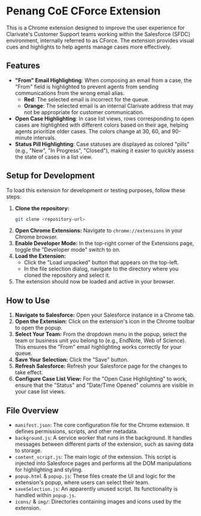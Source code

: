 # Penang CoE CForce Extension

This is a Chrome extension designed to improve the user experience for Clarivate's Customer Support teams working within the Salesforce (SFDC) environment, internally referred to as CForce. The extension provides visual cues and highlights to help agents manage cases more effectively.

## Features

- **"From" Email Highlighting**: When composing an email from a case, the "From" field is highlighted to prevent agents from sending communications from the wrong email alias.
  - **Red**: The selected email is incorrect for the queue.
  - **Orange**: The selected email is an internal Clarivate address that may not be appropriate for customer communication.
- **Open Case Highlighting**: In case list views, rows corresponding to open cases are highlighted with different colors based on their age, helping agents prioritize older cases. The colors change at 30, 60, and 90-minute intervals.
- **Status Pill Highlighting**: Case statuses are displayed as colored "pills" (e.g., "New", "In Progress", "Closed"), making it easier to quickly assess the state of cases in a list view.

## Setup for Development

To load this extension for development or testing purposes, follow these steps:

1.  **Clone the repository:**
    ```bash
    git clone <repository-url>
    ```
2.  **Open Chrome Extensions:**
    Navigate to `chrome://extensions` in your Chrome browser.
3.  **Enable Developer Mode:**
    In the top-right corner of the Extensions page, toggle the "Developer mode" switch to on.
4.  **Load the Extension:**
    - Click the "Load unpacked" button that appears on the top-left.
    - In the file selection dialog, navigate to the directory where you cloned the repository and select it.
5.  The extension should now be loaded and active in your browser.

## How to Use

1.  **Navigate to Salesforce:**
    Open your Salesforce instance in a Chrome tab.
2.  **Open the Extension:**
    Click on the extension's icon in the Chrome toolbar to open the popup.
3.  **Select Your Team:**
    From the dropdown menu in the popup, select the team or business unit you belong to (e.g., EndNote, Web of Science). This ensures the "From" email highlighting works correctly for your queue.
4.  **Save Your Selection:**
    Click the "Save" button.
5.  **Refresh Salesforce:**
    Refresh your Salesforce page for the changes to take effect.
6.  **Configure Case List View:**
    For the "Open Case Highlighting" to work, ensure that the "Status" and "Date/Time Opened" columns are visible in your case list views.

## File Overview

-   `manifest.json`: The core configuration file for the Chrome extension. It defines permissions, scripts, and other metadata.
-   `background.js`: A service worker that runs in the background. It handles messages between different parts of the extension, such as saving data to storage.
-   `content_script.js`: The main logic of the extension. This script is injected into Salesforce pages and performs all the DOM manipulations for highlighting and styling.
-   `popup.html` & `popup.js`: These files create the UI and logic for the extension's popup, where users can select their team.
-   `saveSelection.js`: An apparently unused script. Its functionality is handled within `popup.js`.
-   `icons/` & `img/`: Directories containing images and icons used by the extension.
